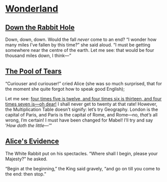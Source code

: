 # [Wonderland](https://en.wikipedia.org/wiki/Alice%27s_Adventures_in_Wonderland#Synopsis)

## [Down the Rabbit Hole](https://www.gutenberg.org/files/11/11-h/11-h.htm#chap01)

Down, down, down. Would the fall *never* come to an end? “I wonder how many miles I’ve fallen by this time?” she said aloud. “I must be getting somewhere near the centre of the earth. Let me see: that would be four thousand miles down, I think—”

## [The Pool of Tears](https://www.gutenberg.org/files/11/11-h/11-h.htm#chap02)

“Curiouser and curiouser!” cried Alice (she was so much surprised, that for the moment she quite forgot how to speak good English);

Let me see: [four times five is twelve, and four times six is thirteen, and four times seven is—oh dear!](https://math.stackexchange.com/a/1460158/471987) I shall never get to twenty at that rate! However, the Multiplication Table doesn’t signify: let’s try Geography. London is the capital of Paris, and Paris is the capital of Rome, and Rome—no, *that’s* all wrong, I’m certain! I must have been changed for Mabel! I’ll try and say ‘*How doth the little—*’” 

## [Alice's Evidence](https://www.gutenberg.org/files/11/11-h/11-h.htm#chap12)

The White Rabbit put on his spectacles. “Where shall I begin, please your Majesty?” he asked.

“Begin at the beginning,” the King said gravely, “and go on till you come to the end: then stop.”
